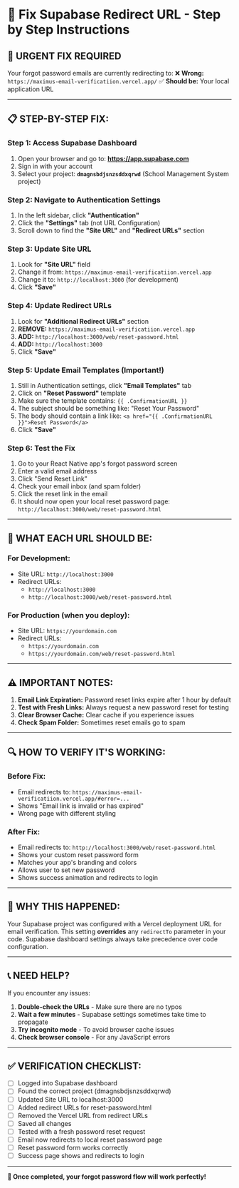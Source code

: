 # 🔧 Fix Supabase Redirect URL - Step by Step Instructions

## 🚨 **URGENT FIX REQUIRED**

Your forgot password emails are currently redirecting to:
❌ **Wrong:** `https://maximus-email-verificatiion.vercel.app/`
✅ **Should be:** Your local application URL

---

## 📋 **STEP-BY-STEP FIX:**

### **Step 1: Access Supabase Dashboard**
1. Open your browser and go to: **https://app.supabase.com**
2. Sign in with your account
3. Select your project: **`dmagnsbdjsnzsddxqrwd`** (School Management System project)

### **Step 2: Navigate to Authentication Settings**
1. In the left sidebar, click **"Authentication"**
2. Click the **"Settings"** tab (not URL Configuration)
3. Scroll down to find the **"Site URL"** and **"Redirect URLs"** section

### **Step 3: Update Site URL**
1. Look for **"Site URL"** field
2. Change it from: `https://maximus-email-verificatiion.vercel.app`
3. Change it to: `http://localhost:3000` (for development)
4. Click **"Save"**

### **Step 4: Update Redirect URLs**
1. Look for **"Additional Redirect URLs"** section
2. **REMOVE:** `https://maximus-email-verificatiion.vercel.app`
3. **ADD:** `http://localhost:3000/web/reset-password.html`
4. **ADD:** `http://localhost:3000`
5. Click **"Save"**

### **Step 5: Update Email Templates (Important!)**
1. Still in Authentication settings, click **"Email Templates"** tab
2. Click on **"Reset Password"** template
3. Make sure the template contains: `{{ .ConfirmationURL }}`
4. The subject should be something like: "Reset Your Password"
5. The body should contain a link like: `<a href="{{ .ConfirmationURL }}">Reset Password</a>`
6. Click **"Save"**

### **Step 6: Test the Fix**
1. Go to your React Native app's forgot password screen
2. Enter a valid email address
3. Click "Send Reset Link"
4. Check your email inbox (and spam folder)
5. Click the reset link in the email
6. It should now open your local reset password page: `http://localhost:3000/web/reset-password.html`

---

## 🎯 **WHAT EACH URL SHOULD BE:**

### **For Development:**
- Site URL: `http://localhost:3000`
- Redirect URLs: 
  - `http://localhost:3000`
  - `http://localhost:3000/web/reset-password.html`

### **For Production (when you deploy):**
- Site URL: `https://yourdomain.com`
- Redirect URLs: 
  - `https://yourdomain.com`
  - `https://yourdomain.com/web/reset-password.html`

---

## ⚠️ **IMPORTANT NOTES:**

1. **Email Link Expiration:** Password reset links expire after 1 hour by default
2. **Test with Fresh Links:** Always request a new password reset for testing
3. **Clear Browser Cache:** Clear cache if you experience issues
4. **Check Spam Folder:** Sometimes reset emails go to spam

---

## 🔍 **HOW TO VERIFY IT'S WORKING:**

### Before Fix:
- Email redirects to: `https://maximus-email-verificatiion.vercel.app/#error=...`
- Shows "Email link is invalid or has expired"
- Wrong page with different styling

### After Fix:
- Email redirects to: `http://localhost:3000/web/reset-password.html`
- Shows your custom reset password form
- Matches your app's branding and colors
- Allows user to set new password
- Shows success animation and redirects to login

---

## 🚫 **WHY THIS HAPPENED:**

Your Supabase project was configured with a Vercel deployment URL for email verification. This setting **overrides** any `redirectTo` parameter in your code. Supabase dashboard settings always take precedence over code configuration.

---

## 📞 **NEED HELP?**

If you encounter any issues:

1. **Double-check the URLs** - Make sure there are no typos
2. **Wait a few minutes** - Supabase settings sometimes take time to propagate
3. **Try incognito mode** - To avoid browser cache issues
4. **Check browser console** - For any JavaScript errors

---

## ✅ **VERIFICATION CHECKLIST:**

- [ ] Logged into Supabase dashboard
- [ ] Found the correct project (dmagnsbdjsnzsddxqrwd)
- [ ] Updated Site URL to localhost:3000
- [ ] Added redirect URLs for reset-password.html
- [ ] Removed the Vercel URL from redirect URLs
- [ ] Saved all changes
- [ ] Tested with a fresh password reset request
- [ ] Email now redirects to local reset password page
- [ ] Reset password form works correctly
- [ ] Success page shows and redirects to login

---

**🎉 Once completed, your forgot password flow will work perfectly!**